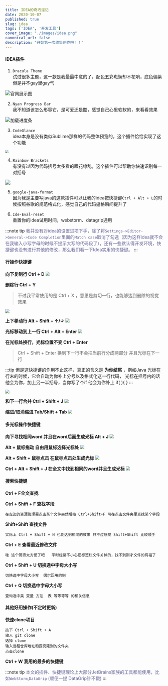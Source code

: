 ```yaml
---
title: IDEA的奇巧淫记
date: 2020-10-07
published: true
slug: idea
tags: ['IDEA', '开发工具']
cover_image: "./images/idea.png"
canonical_url: false
description: "开始第一次收集创作吧！！"
---
```


#### IDEA插件

1. `Dracula Theme`<br/>
试过很多主题，这一款是我最最中意的了，配色五彩斑斓却不花哨，底色偏紫但是并不gay里gay气

![官网展示图](https://cdn.zz-yy.top/blog/20-10-07-idea/theme.png)

2. `Nyan Progress Bar`<br/>
我不知道该怎么形容它，是可爱还是酷，感觉自己心里软软的，来看看效果

![加载进度条](https://cdn.zz-yy.top/blog/20-10-07-idea/Nyan.gif)

3. `CodeGlance`<br/>
idea本身是没有类似Sublime那样的代码整体预览的，这个插件恰恰实现了这个功能

<img src="https://cdn.zz-yy.top/blog/20-10-07-idea/CodeGlance.png" style="zoom: 60%;" />
<br/>

4. `Rainbow Brackets`<br/>
有没有过因为代码括号太多看的眼花缭乱，这个插件可以帮助你快速识别每一对括号

<img src="https://cdn.zz-yy.top/blog/20-10-07-idea/Rainbow_Brackets.png" style="zoom: 100%;" />
<br/>

5. `google-java-format`<br/>
因为我是主要写java的这款插件可以让我的idea按快捷键`Ctrl + Alt + L`的时候按照谷歌的规范格式化，感觉自己的代码逼格瞬间提升了

6. `Ide-Eval-reset`<br/>
重置你的idea试用时间，webstorm、datagrip通用

:::note tip 
<a style="color: #669">我并没有对idea的设置进项下手，除了将`Settings->Editor->General->Code Completion`里面的`Match case`取消了勾选（因为这样idea就不会在我输入小写字母的时候不提示大写的代码段了），还有一些默认得开发环境，快捷键也没有进行其他的修改，那么我们看一下Idea实用的快捷键。</a> 
:::

#### 行操作快捷键

**向下复制行 Ctrl + D**
<img src="https://cdn.zz-yy.top/blog/20-10-07-idea/CtrlD.gif" style="zoom: 78%;"/>

**删除行 Ctrl + Y**

> 不过我平常使用的是 Ctrl + X ，意思是剪切一行，也能够达到删除的视觉效果

<img src="https://cdn.zz-yy.top/blog/20-10-07-idea/CtrlY.gif" style="zoom: 80%;" />

<br/>

**上下移动行 Alt + Shift + ↑/↓**
<img src="https://cdn.zz-yy.top/blog/20-10-07-idea/AltShift.gif" style="zoom: 80%;" />

**光标移动到上一行 Ctrl + Alt + Enter**
<img src="https://cdn.zz-yy.top/blog/20-10-07-idea/ctrlalt_enter.gif" style="zoom: 80%;" />


**在光标处换行，光标位置不变 Ctrl + Enter**
> Ctrl + Shift + Enter 换到下一行不会把当前行分成两部分 并且光标在下一行

:::tip
但是这快捷键的作用不止这样，真正的含义是 **为你结尾** ，例如Java 光标在行末的时候，它会自动为你补上分号以及格式化这一行代码，
光标在括号内的话他会为你，加上另一半括号，当你写了个if 他会为你补上 
if( ){
 }
:::

<img src="https://cdn.zz-yy.top/blog/20-10-07-idea/CtrlEnter.gif" style="zoom: 80%;" />

**和下一行合并 Ctrl + Shift + J**
<img src="https://cdn.zz-yy.top/blog/20-10-07-idea/CtrlSJ.gif" style="zoom: 80%;" />


**缩进/取消缩进  Tab/Shift + Tab**
<img src="https://cdn.zz-yy.top/blog/20-10-07-idea/Tab_STab.gif" style="zoom: 80%;" />


#### 多光标操作快捷键

**向下寻找相同word 并且在word后面生成光标 Alt + J**
<img src="https://cdn.zz-yy.top/blog/20-10-07-idea/Alt_J.gif" style="zoom: 80%;" />


**Alt + 鼠标拖动 自由用鼠标选择光标处**
<img src="https://cdn.zz-yy.top/blog/20-10-07-idea/AltCheck.gif" style="zoom: 80%;" />


**Alt + Shift + 鼠标点击 在鼠标点击处生成光标**
<img src="https://cdn.zz-yy.top/blog/20-10-07-idea/AltShiftcheck.gif" style="zoom: 80%;" />


**Ctrl + Alt + Shift + J 在全文中找到相同的word并且生成光标**
<img src="https://cdn.zz-yy.top/blog/20-10-07-idea/ctrlasJ.gif" style="zoom: 80%;" />


#### 搜索快捷键

**Ctrl + F全文查找**

**Ctrl + Shift + F 查找字段**
```
在左边的资源管理器点击某个文件夹然后按 Ctrl+Shift+F 可在点击文件夹里查找某个字段
```

**Shift+Shift 查找文件**
```
实际上 Ctrl + Shift + N 也能达到相同的效果 只不过感觉 Shift+Shift 比较顺手
```

**Ctrl + E 查看最近修改文件**
```
哇 这个简直太方便了吧   平时经常不小心把标签栏文件关掉的，找不到刚才文件的有福了
```

**Ctrl + Shift + U 切换选中字母大小写**
```
切换选中字母大小写  偶尔回用的到
```

**Ctrl + Q 切换选中字母大小写**
```
查询选中类 变量 方法  表 等等等等 的相关信息
```
#### 其他好用操作(不定时更新)

**快速clone项目**

```
按下 Ctrl + Shift + A
输入 git clone
选择 clone
输入远程仓库地址和要克隆到的文件夹
点击clone
```
**Ctrl + W 我用的最多的快捷键**

:::note tip 
<a style="color: #669">本文的插件、快捷键理论上大部分JetBrains家族的工具都能使用，比如`WebStorm`,`DataGrip` (顺便一提 DataGrip针不戳)</a> 
:::
